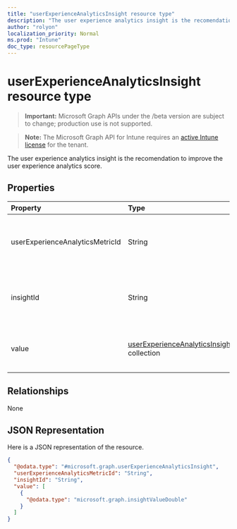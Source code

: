 ```yaml
---
title: "userExperienceAnalyticsInsight resource type"
description: "The user experience analytics insight is the recomendation to improve the user experience analytics score."
author: "rolyon"
localization_priority: Normal
ms.prod: "Intune"
doc_type: resourcePageType
---
```


# userExperienceAnalyticsInsight resource type

> **Important:** Microsoft Graph APIs under the /beta version are subject to change; production use is not supported.

> **Note:** The Microsoft Graph API for Intune requires an [active Intune license](https://go.microsoft.com/fwlink/?linkid=839381) for the tenant.

The user experience analytics insight is the recomendation to improve the user experience analytics score.

## Properties
|Property|Type|Description|
|:---|:---|:---|
|userExperienceAnalyticsMetricId|String|The unique identifier of the user experience analytics insight.|
|insightId|String|The unique identifier of the user experience analytics insight.|
|value|[userExperienceAnalyticsInsightValue](../resources/intune-devices-userexperienceanalyticsinsightvalue.md) collection|The value of the user experience analytics insight.|

## Relationships
None

## JSON Representation
Here is a JSON representation of the resource.
<!-- {
  "blockType": "resource",
  "@odata.type": "microsoft.graph.userExperienceAnalyticsInsight"
}
-->
``` json
{
  "@odata.type": "#microsoft.graph.userExperienceAnalyticsInsight",
  "userExperienceAnalyticsMetricId": "String",
  "insightId": "String",
  "value": [
    {
      "@odata.type": "microsoft.graph.insightValueDouble"
    }
  ]
}
```



